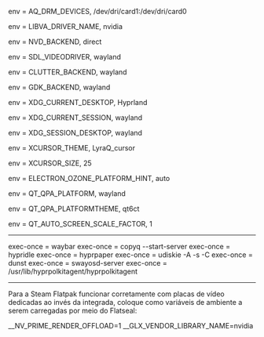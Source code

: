 env = AQ_DRM_DEVICES, /dev/dri/card1:/dev/dri/card0

env = LIBVA_DRIVER_NAME, nvidia

env = NVD_BACKEND, direct

env = SDL_VIDEODRIVER, wayland

env = CLUTTER_BACKEND, wayland

env = GDK_BACKEND, wayland

env = XDG_CURRENT_DESKTOP, Hyprland

env = XDG_CURRENT_SESSION, wayland

env = XDG_SESSION_DESKTOP, wayland

env = XCURSOR_THEME, LyraQ_cursor

env = XCURSOR_SIZE, 25

env = ELECTRON_OZONE_PLATFORM_HINT, auto

env = QT_QPA_PLATFORM, wayland

env = QT_QPA_PLATFORMTHEME, qt6ct

env = QT_AUTO_SCREEN_SCALE_FACTOR, 1

------------------------------------------------------------------------------------------

exec-once = waybar
exec-once = copyq --start-server
exec-once = hypridle
exec-once = hyprpaper
exec-once = udiskie -A -s -C
exec-once = dunst
exec-once = swayosd-server
exec-once = /usr/lib/hyprpolkitagent/hyprpolkitagent

------------------------------------------------------------------------------------------

Para a Steam Flatpak funcionar corretamente com placas de vídeo dedicadas ao invés da integrada, coloque como variáveis de ambiente a serem carregadas por meio do Flatseal:

__NV_PRIME_RENDER_OFFLOAD=1
__GLX_VENDOR_LIBRARY_NAME=nvidia